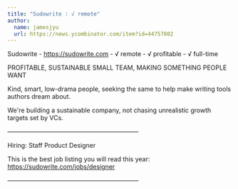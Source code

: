 ```yaml
---
title: "Sudowrite : √ remote"
author:
  name: jamesjyu
  url: https://news.ycombinator.com/item?id=44757802
---
```

Sudowrite - <a href="https:&#x2F;&#x2F;sudowrite.com" rel="nofollow">https:&#x2F;&#x2F;sudowrite.com</a> - √ remote - √ profitable - √ full-time

PROFITABLE, SUSTAINABLE SMALL TEAM, MAKING SOMETHING PEOPLE WANT

Kind, smart, low-drama people, seeking the same to help make writing tools authors dream about.

We&#x27;re building a sustainable company, not chasing unrealistic growth targets set by VCs.

—————————————————————

Hiring: Staff Product Designer

This is the best job listing you will read this year: <a href="https:&#x2F;&#x2F;sudowrite.com&#x2F;jobs&#x2F;designer" rel="nofollow">https:&#x2F;&#x2F;sudowrite.com&#x2F;jobs&#x2F;designer</a>

—————————————————————
<JobApplication />
